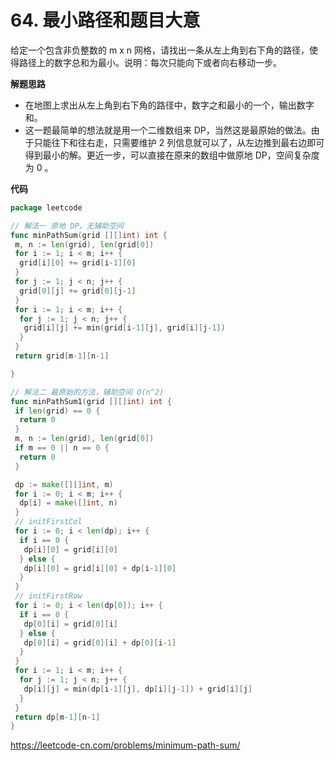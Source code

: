 # 64. 最小路径和**题目大意**  

给定一个包含非负整数的 m x n 网格，请找出一条从左上角到右下角的路径，使得路径上的数字总和为最小。说明：每次只能向下或者向右移动一步。

**解题思路**  

- 在地图上求出从左上角到右下角的路径中，数字之和最小的一个，输出数字和。
- 这一题最简单的想法就是用一个二维数组来 DP，当然这是最原始的做法。由于只能往下和往右走，只需要维护 2 列信息就可以了，从左边推到最右边即可得到最小的解。更近一步，可以直接在原来的数组中做原地 DP，空间复杂度为 0 。

**代码**  

```go
package leetcode

// 解法一 原地 DP，无辅助空间
func minPathSum(grid [][]int) int {
 m, n := len(grid), len(grid[0])
 for i := 1; i < m; i++ {
  grid[i][0] += grid[i-1][0]
 }
 for j := 1; j < n; j++ {
  grid[0][j] += grid[0][j-1]
 }
 for i := 1; i < m; i++ {
  for j := 1; j < n; j++ {
   grid[i][j] += min(grid[i-1][j], grid[i][j-1])
  }
 }
 return grid[m-1][n-1]

}

// 解法二 最原始的方法，辅助空间 O(n^2)
func minPathSum1(grid [][]int) int {
 if len(grid) == 0 {
  return 0
 }
 m, n := len(grid), len(grid[0])
 if m == 0 || n == 0 {
  return 0
 }

 dp := make([][]int, m)
 for i := 0; i < m; i++ {
  dp[i] = make([]int, n)
 }
 // initFirstCol
 for i := 0; i < len(dp); i++ {
  if i == 0 {
   dp[i][0] = grid[i][0]
  } else {
   dp[i][0] = grid[i][0] + dp[i-1][0]
  }
 }
 // initFirstRow
 for i := 0; i < len(dp[0]); i++ {
  if i == 0 {
   dp[0][i] = grid[0][i]
  } else {
   dp[0][i] = grid[0][i] + dp[0][i-1]
  }
 }
 for i := 1; i < m; i++ {
  for j := 1; j < n; j++ {
   dp[i][j] = min(dp[i-1][j], dp[i][j-1]) + grid[i][j]
  }
 }
 return dp[m-1][n-1]
}
```

https://leetcode-cn.com/problems/minimum-path-sum/